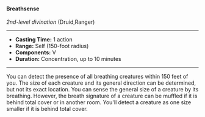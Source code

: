 #### Breathsense
*2nd-level divination* (Druid,Ranger)
___
- **Casting Time:** 1 action
- **Range:** Self (150-foot radius)
- **Components:** V
- **Duration:** Concentration, up to 10 minutes
---
You can detect the presence of all breathing
creatures within 150 feet of you. The size of each
creature and its general direction can be
determined, but not its exact location. You can
sense the general size of a creature by its breathing.
However, the breath signature of a creature can be
muffled if it is behind total cover or in another
room. You'll detect a creature as one size smaller if
it is behind total cover.
